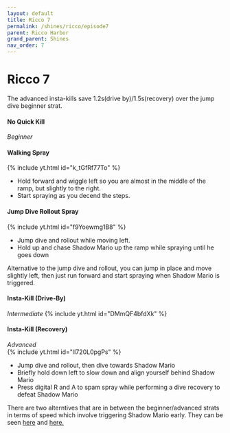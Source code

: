 ```yaml
---
layout: default
title: Ricco 7
permalink: /shines/ricco/episode7
parent: Ricco Harbor
grand_parent: Shines
nav_order: 7
---
```

# Ricco 7
The advanced insta-kills save 1.2s(drive by)/1.5s(recovery) over the jump dive beginner strat.
#### No Quick Kill  
*Beginner*  
#### Walking Spray
{% include yt.html id="k_tGfRf77To" %}  
- Hold forward and wiggle left so you are almost in the middle of the ramp, but slightly to the right.
- Start spraying as you decend the steps.  

#### Jump Dive Rollout Spray
{% include yt.html id="f9Yoewmg1B8" %}  
- Jump dive and rollout while moving left.
- Hold up and chase Shadow Mario up the ramp while spraying until he goes down  

Alternative to the jump dive and rollout, you can jump in place and move slightly left, then just run forward and start spraying when Shadow Mario is triggered.
#### Insta-Kill (Drive-By)  
*Intermediate*
{% include yt.html id="DMmQF4bfdXk" %}

#### Insta-Kill (Recovery)
*Advanced*  
{% include yt.html id="lI720L0pgPs" %}
- Jump dive and rollout, then dive towards Shadow Mario
- Briefly hold down left to slow down and align yourself behind Shadow Mario
- Press digital R and A to spam spray while performing a dive recovery to defeat Shadow Mario

There are two alterntives that are in between the beginner/advanced strats in terms of speed which involve triggering Shadow Mario early. They can be seen [here](https://youtu.be/a1XOO8sZNYE) and [here.](https://youtu.be/9Mg_6zbqw68)
